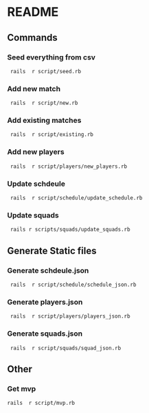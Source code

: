 # README

## Commands

### Seed everything from csv

     rails  r script/seed.rb

### Add new match

     rails  r script/new.rb


### Add existing matches

     rails  r script/existing.rb

### Add new players

     rails  r script/players/new_players.rb

### Update schdeule

     rails  r script/schedule/update_schedule.rb

### Update squads

     rails r scripts/squads/update_squads.rb

## Generate Static files

### Generate schdeule.json

     rails  r script/schedule/schedule_json.rb

### Generate players.json

     rails  r script/players/players_json.rb

### Generate squads.json

     rails  r script/squads/squad_json.rb

## Other

### Get mvp

    rails  r script/mvp.rb
